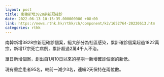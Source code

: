 ```yaml
---
layout: post
title: 南韓新增3828宗新冠確診
date: 2022-06-13 10:15:35.000000000 +08:00
link: https://news.rthk.hk/rthk/ch/component/k2/1652764-20220613.htm
categories: rthk
---
```


南韓新增3828宗新冠確診個案，絕大部分為社區感染，累計確診個案超過1822萬宗，新增17宗死亡病例，累計超過2萬4千人不治。

單日新增個案，創出自1月10日以來的星期一新增確診個案的新低。

現有重症患者95名，較前一減少3名，連續2天保持在兩位數。

